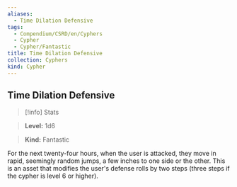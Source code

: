 ```yaml
---
aliases:
  - Time Dilation Defensive
tags:
  - Compendium/CSRD/en/Cyphers
  - Cypher
  - Cypher/Fantastic
title: Time Dilation Defensive
collection: Cyphers
kind: Cypher
---
```

## Time Dilation Defensive    
>[!info] Stats    
> **Level:** 1d6    
> **Kind:** Fantastic  
    
For the next twenty-four hours, when the user is attacked, they move in rapid, seemingly random jumps, a few inches to one side or the other. This is an asset that modifies the user's defense rolls by two steps (three steps if the cypher is level 6 or higher).